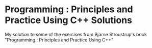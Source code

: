 # Programming : Principles and Practice Using C++ Solutions
My solution to some of the exercises from Bjarne Stroustrup's book "Programming : Principles and Practice Using C++"

